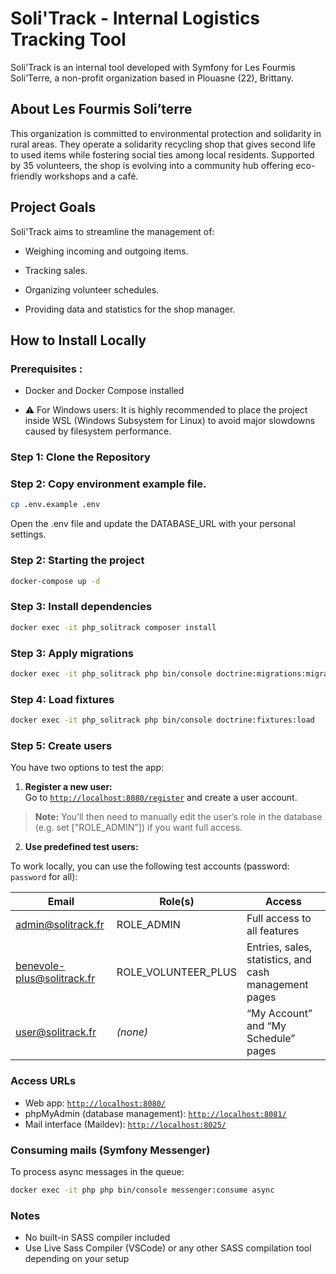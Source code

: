 # Soli'Track - Internal Logistics Tracking Tool

Soli'Track is an internal tool developed with Symfony for Les Fourmis Soli’Terre, a non-profit organization based in Plouasne (22), Brittany.

## About Les Fourmis Soli’terre

This organization is committed to environmental protection and solidarity in rural areas. They operate a solidarity recycling shop that gives second life to used items while fostering social ties among local residents. Supported by 35 volunteers, the shop is evolving into a community hub offering eco-friendly workshops and a café.

## Project Goals

Soli'Track aims to streamline the management of:

- Weighing incoming and outgoing items.

- Tracking sales.

- Organizing volunteer schedules.

- Providing data and statistics for the shop manager.

## How to Install Locally

### Prerequisites :

- Docker and Docker Compose installed

- ⚠️ For Windows users:
  It is highly recommended to place the project inside WSL (Windows Subsystem for Linux) to avoid major slowdowns caused by filesystem performance.

### Step 1: Clone the Repository

### Step 2: Copy environment example file.

```bash
cp .env.example .env
```

Open the .env file and update the DATABASE_URL with your personal settings.

### Step 2: Starting the project

```bash
docker-compose up -d
```

### Step 3: Install dependencies

```bash
docker exec -it php_solitrack composer install
```

### Step 3: Apply migrations
```bash
docker exec -it php_solitrack php bin/console doctrine:migrations:migrate
```

### Step 4: Load fixtures
```bash
docker exec -it php_solitrack php bin/console doctrine:fixtures:load
```

### Step 5: Create users

You have two options to test the app:

1. **Register a new user:**  
  Go to [`http://localhost:8080/register`](http://localhost:8080/register) and create a user account.  
  > **Note:** You’ll then need to manually edit the user’s role in the database (e.g. set ["ROLE_ADMIN"]) if you want full access.

2. **Use predefined test users:**  

To work locally, you can use the following test accounts (password: `password` for all):

| Email                      | Role(s)              | Access                                                             |
|----------------------------|----------------------|--------------------------------------------------------------------|
| admin@solitrack.fr         | ROLE_ADMIN           | Full access to all features                                        |
| benevole-plus@solitrack.fr | ROLE_VOLUNTEER_PLUS  | Entries, sales, statistics, and cash management pages              |
| user@solitrack.fr          | *(none)*             | “My Account” and “My Schedule” pages                               |



### Access URLs

- Web app: [`http://localhost:8080/`](http://localhost:8080/)
- phpMyAdmin (database management): [`http://localhost:8081/`](http://localhost:8081/)
- Mail interface (Maildev): [`http://localhost:8025/`](http://localhost:8025/)

### Consuming mails (Symfony Messenger)

To process async messages in the queue:

```bash
docker exec -it php php bin/console messenger:consume async
```

### Notes

- No built-in SASS compiler included
- Use Live Sass Compiler (VSCode) or any other SASS compilation tool depending on your setup
